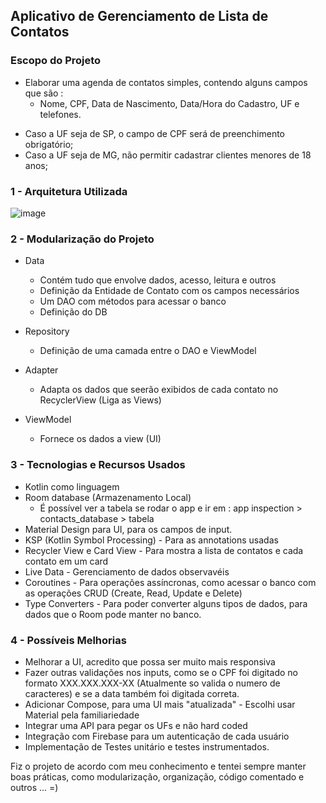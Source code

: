 ## Aplicativo de Gerenciamento de Lista de Contatos

### Escopo do Projeto
* Elaborar uma agenda de contatos simples, contendo alguns campos que são :
  *   Nome, CPF, Data de Nascimento, Data/Hora do Cadastro, UF e telefones.
- Caso a UF seja de SP, o campo de CPF será de preenchimento obrigatório;
- Caso a UF seja de MG, não permitir cadastrar clientes menores de 18 anos; 

### 1 - Arquitetura Utilizada
![image](https://github.com/pninci13/contacts-app/assets/69252953/0d8f5177-864c-4bc6-a23d-0daa9f5ade5a)

### 2 - Modularização do Projeto
- Data
  * Contém tudo que envolve dados, acesso, leitura e outros
  * Definição da Entidade de Contato com os campos necessários
  * Um DAO com métodos para acessar o banco
  * Definição do DB
 
- Repository
  - Definição de uma camada entre o DAO e ViewModel
 
- Adapter
  - Adapta os dados que seerão exibidos de cada contato no RecyclerView (Liga as Views)

- ViewModel
  - Fornece os dados a view (UI)

### 3 - Tecnologias e Recursos Usados
* Kotlin como linguagem
* Room database (Armazenamento Local)
  * É possível ver a tabela se rodar o app e ir em : app inspection > contacts_database > tabela
* Material Design para UI, para os campos de input.
* KSP (Kotlin Symbol Processing) - Para as annotations usadas
* Recycler View e Card View - Para mostra a lista de contatos e cada contato em um card
* Live Data - Gerenciamento de dados observavéis
* Coroutines - Para operações assíncronas, como acessar o banco com as operações CRUD (Create, Read, Update e Delete)
* Type Converters - Para poder converter alguns tipos de dados, para dados que o Room pode manter no banco.

### 4 - Possíveis Melhorias
* Melhorar a UI, acredito que possa ser muito mais responsiva
* Fazer outras validações nos inputs, como se o CPF foi digitado no formato XXX.XXX.XXX-XX (Atualmente so valida o numero de caracteres) e se a data também foi digitada correta.
* Adicionar Compose, para uma UI mais "atualizada" - Escolhi usar Material pela familiariedade
* Integrar uma API para pegar os UFs e não hard coded
* Integração com Firebase para um autenticação de cada usuário
* Implementação de Testes unitário e testes instrumentados.


Fiz o projeto de acordo com meu conhecimento e tentei sempre manter boas práticas, como modularização, organização, código comentado e outros ... =)
